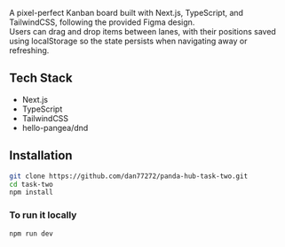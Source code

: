 A pixel-perfect Kanban board built with Next.js, TypeScript, and TailwindCSS, following the provided Figma design.  
Users can drag and drop items between lanes, with their positions saved using localStorage so the state persists when navigating away or refreshing.

## Tech Stack
- Next.js
- TypeScript
- TailwindCSS
- hello-pangea/dnd

## Installation
```bash
git clone https://github.com/dan77272/panda-hub-task-two.git
cd task-two
npm install
```

### To run it locally

```bash
npm run dev
```
